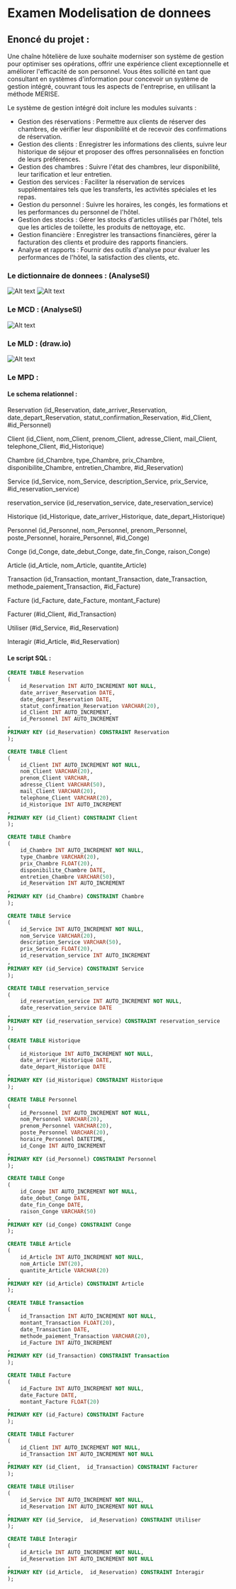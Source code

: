 # Examen Modelisation de donnees

## Enoncé du projet :

Une chaîne hôtelière de luxe souhaite moderniser son système de gestion pour optimiser ses opérations, offrir une expérience client exceptionnelle et améliorer l'efficacité de son personnel. Vous êtes sollicité en tant que consultant en systèmes d'information pour concevoir un système de gestion intégré, couvrant tous les aspects de l'entreprise, en utilisant la méthode MERISE.

Le système de gestion intégré doit inclure les modules suivants :

- Gestion des réservations : Permettre aux clients de réserver des chambres, de vérifier leur disponibilité et de recevoir des confirmations de réservation.
- Gestion des clients : Enregistrer les informations des clients, suivre leur historique de séjour et proposer des offres personnalisées en fonction de leurs préférences.
- Gestion des chambres : Suivre l'état des chambres, leur disponibilité, leur tarification et leur entretien.
- Gestion des services : Faciliter la réservation de services supplémentaires tels que les transferts, les activités spéciales et les repas.
- Gestion du personnel : Suivre les horaires, les congés, les formations et les performances du personnel de l'hôtel.
- Gestion des stocks : Gérer les stocks d'articles utilisés par l'hôtel, tels que les articles de toilette, les produits de nettoyage, etc.
- Gestion financière : Enregistrer les transactions financières, gérer la facturation des clients et produire des rapports financiers.
- Analyse et rapports : Fournir des outils d'analyse pour évaluer les performances de l'hôtel, la satisfaction des clients, etc.

### Le dictionnaire de donnees : (AnalyseSI)

![Alt text](image-53.png)
![Alt text](image-54.png)

### Le MCD : (AnalyseSI)

![Alt text](image-55.png)

### Le MLD : (draw.io)

![Alt text](image-56.png)

### Le MPD :

#### Le schema relationnel :

Reservation (id_Reservation, date_arriver_Reservation, date_depart_Reservation, statut_confirmation_Reservation, #id_Client, #id_Personnel)  

Client (id_Client, nom_Client, prenom_Client, adresse_Client, mail_Client, telephone_Client, #id_Historique)  

Chambre (id_Chambre, type_Chambre, prix_Chambre, disponibilite_Chambre, entretien_Chambre, #id_Reservation)  

Service (id_Service, nom_Service, description_Service, prix_Service, #id_reservation_service)  

reservation_service (id_reservation_service, date_reservation_service)  

Historique (id_Historique, date_arriver_Historique, date_depart_Historique)  

Personnel (id_Personnel, nom_Personnel, prenom_Personnel, poste_Personnel, horaire_Personnel, #id_Conge)  

Conge (id_Conge, date_debut_Conge, date_fin_Conge, raison_Conge)  

Article (id_Article, nom_Article, quantite_Article)  

Transaction (id_Transaction, montant_Transaction, date_Transaction, methode_paiement_Transaction, #id_Facture)  

Facture (id_Facture, date_Facture, montant_Facture)  

Facturer (#id_Client, #id_Transaction)  

Utiliser (#id_Service, #id_Reservation)  

Interagir (#id_Article, #id_Reservation) 

#### Le script SQL :

```SQL
CREATE TABLE Reservation 
(
    id_Reservation INT AUTO_INCREMENT NOT NULL, 
    date_arriver_Reservation DATE, 
    date_depart_Reservation DATE, 
    statut_confirmation_Reservation VARCHAR(20), 
    id_Client INT AUTO_INCREMENT, 
    id_Personnel INT AUTO_INCREMENT
, 
PRIMARY KEY (id_Reservation) CONSTRAINT Reservation
);

CREATE TABLE Client 
(
    id_Client INT AUTO_INCREMENT NOT NULL, 
    nom_Client VARCHAR(20), 
    prenom_Client VARCHAR, 
    adresse_Client VARCHAR(50), 
    mail_Client VARCHAR(20), 
    telephone_Client VARCHAR(20), 
    id_Historique INT AUTO_INCREMENT
, 
PRIMARY KEY (id_Client) CONSTRAINT Client
);

CREATE TABLE Chambre 
(
    id_Chambre INT AUTO_INCREMENT NOT NULL, 
    type_Chambre VARCHAR(20), 
    prix_Chambre FLOAT(20), 
    disponibilite_Chambre DATE, 
    entretien_Chambre VARCHAR(50), 
    id_Reservation INT AUTO_INCREMENT
, 
PRIMARY KEY (id_Chambre) CONSTRAINT Chambre
); 

CREATE TABLE Service 
(
    id_Service INT AUTO_INCREMENT NOT NULL, 
    nom_Service VARCHAR(20), 
    description_Service VARCHAR(50), 
    prix_Service FLOAT(20), 
    id_reservation_service INT AUTO_INCREMENT
, 
PRIMARY KEY (id_Service) CONSTRAINT Service
);

CREATE TABLE reservation_service 
(
    id_reservation_service INT AUTO_INCREMENT NOT NULL, 
    date_reservation_service DATE
, 
PRIMARY KEY (id_reservation_service) CONSTRAINT reservation_service
);

CREATE TABLE Historique 
(
    id_Historique INT AUTO_INCREMENT NOT NULL, 
    date_arriver_Historique DATE, 
    date_depart_Historique DATE
, 
PRIMARY KEY (id_Historique) CONSTRAINT Historique
);

CREATE TABLE Personnel 
(
    id_Personnel INT AUTO_INCREMENT NOT NULL, 
    nom_Personnel VARCHAR(20), 
    prenom_Personnel VARCHAR(20), 
    poste_Personnel VARCHAR(20), 
    horaire_Personnel DATETIME, 
    id_Conge INT AUTO_INCREMENT
, 
PRIMARY KEY (id_Personnel) CONSTRAINT Personnel
); 

CREATE TABLE Conge 
(
    id_Conge INT AUTO_INCREMENT NOT NULL, 
    date_debut_Conge DATE, 
    date_fin_Conge DATE, 
    raison_Conge VARCHAR(50)
, 
PRIMARY KEY (id_Conge) CONSTRAINT Conge
);

CREATE TABLE Article 
(
    id_Article INT AUTO_INCREMENT NOT NULL, 
    nom_Article INT(20), 
    quantite_Article VARCHAR(20)
, 
PRIMARY KEY (id_Article) CONSTRAINT Article
); 

CREATE TABLE Transaction 
(
    id_Transaction INT AUTO_INCREMENT NOT NULL, 
    montant_Transaction FLOAT(20), 
    date_Transaction DATE, 
    methode_paiement_Transaction VARCHAR(20), 
    id_Facture INT AUTO_INCREMENT
, 
PRIMARY KEY (id_Transaction) CONSTRAINT Transaction
);

CREATE TABLE Facture 
(
    id_Facture INT AUTO_INCREMENT NOT NULL, 
    date_Facture DATE, 
    montant_Facture FLOAT(20)
, 
PRIMARY KEY (id_Facture) CONSTRAINT Facture
);

CREATE TABLE Facturer 
(
    id_Client INT AUTO_INCREMENT NOT NULL, 
    id_Transaction INT AUTO_INCREMENT NOT NULL
, 
PRIMARY KEY (id_Client,  id_Transaction) CONSTRAINT Facturer
);

CREATE TABLE Utiliser 
(
    id_Service INT AUTO_INCREMENT NOT NULL, 
    id_Reservation INT AUTO_INCREMENT NOT NULL
, 
PRIMARY KEY (id_Service,  id_Reservation) CONSTRAINT Utiliser
);

CREATE TABLE Interagir 
(
    id_Article INT AUTO_INCREMENT NOT NULL, 
    id_Reservation INT AUTO_INCREMENT NOT NULL
, 
PRIMARY KEY (id_Article,  id_Reservation) CONSTRAINT Interagir
);
```
